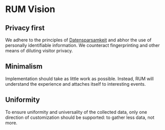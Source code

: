 # RUM Vision

## Privacy first

We adhere to the principles of [Datensparsamkeit](https://martinfowler.com/bliki/Datensparsamkeit.html) and abhor the use of personally identifiable information. We counteract fingerprinting and other means 
of diluting visitor privacy.

## Minimalism

Implementation should take as little work as possible. Instead, RUM will understand the experience and attaches itself to interesting events.

## Uniformity

To ensure uniformity and universality of the collected data, only one direction of customization should be supported: to gather less data, not more.
